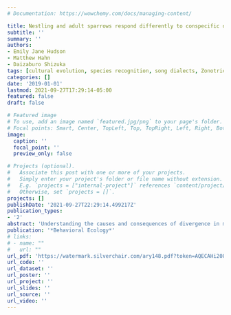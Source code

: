 ```yaml
---
# Documentation: https://wowchemy.com/docs/managing-content/

title: Nestling and adult sparrows respond differently to conspecific dialects
subtitle: ''
summary: ''
authors:
- Emily Jane Hudson
- Matthew Hahn
- Daizaburo Shizuka
tags: [cultural evolution, species recognition, song dialects, Zonotrichia]
categories: []
date: '2019-01-01'
lastmod: 2021-09-27T17:29:14-05:00
featured: false
draft: false

# Featured image
# To use, add an image named `featured.jpg/png` to your page's folder.
# Focal points: Smart, Center, TopLeft, Top, TopRight, Left, Right, BottomLeft, Bottom, BottomRight.
image:
  caption: ''
  focal_point: ''
  preview_only: false

# Projects (optional).
#   Associate this post with one or more of your projects.
#   Simply enter your project's folder or file name without extension.
#   E.g. `projects = ["internal-project"]` references `content/project/deep-learning/index.md`.
#   Otherwise, set `projects = []`.
projects: []
publishDate: '2021-09-27T22:29:14.499217Z'
publication_types:
- '2'
abstract: 'Understanding the causes and consequences of divergence in mate recognition traits has long been a fundamental question in evolutionary biology. In songbirds, songs are culturally transmitted, and cultural divergence can generate discrete geographic variation in song (i.e., dialects). Understanding how responses to within- versus across-species variation in songs changes across life stages may shed light on the functional significance of population divergence in learned traits. Here, we use a novel combination of song playbacks to adult and nestling golden-crowned sparrows to compare responses to local conspecific, foreign conspecific, and heterospecific songs prior to and after song learning. We found that nestlings respond equally little to both foreign conspecific and heterospecific songs. By contrast, the response of adult males to foreign conspecific songs was stronger than their response to heterospecific song, but weaker than their response to local conspecific song. Our study suggests that early local experience may interact with conspecific biases prior to song learning, in a way that has not been previously documented. Our results illustrate the importance of studying behavior at multiple life stages in order to better understand the effect of early experience on cultural and biological evolution.'
publication: '*Behavioral Ecology*'
# links:
# - name: ""
#   url: ""
url_pdf: 'https://watermark.silverchair.com/ary148.pdf?token=AQECAHi208BE49Ooan9kkhW_Ercy7Dm3ZL_9Cf3qfKAc485ysgAAAsgwggLEBgkqhkiG9w0BBwagggK1MIICsQIBADCCAqoGCSqGSIb3DQEHATAeBglghkgBZQMEAS4wEQQMxAB6u-YQJYq7zwwbAgEQgIICe9cV3RIvuCosSDPELPpqtir1zLsH0XmCirdRrOEbs6E19IDQLV2xOlt-ZpfVUNuHNokhEj-11C_VzqSmYhKGMgIEZ9mtsU4Bneg9adAlwXlFnL2QSOvR7jxR5MEIZ-bZl_Ae9SwD3pNFZMAqhotXZF_clSLCLvwWWWz4naKvuQS3kNkJhlnRBwFbmSd_pJlZDXHvyCwVKrfpMOTJwJz-okhCKT9lmvuc5AoRPgMVKXUHCzz3CfPrZj6wHPGVHRKx8yloK-7NbT2baq3PfGPHKMxck1G1eVhkdpnZodRU-qYII0TwkHpGobixOQLuzoPNL-YFBMPgrkbO4t7f1i-I01wQP6Ud1DIOi-Zk8XUaBHXHntb6psISdR7aLlpckVMET2cLA_q8NP3PM5ffW-sgbq61pY_3dk-Mk71ghhiaLpk3BJJl_bODFS7aUKoSSrwzu3nzgTBFb7_AMP1TaMJTpQwqUTOvGSWDFjESKWRWkgvJCGYm2O62jIJLFcRRbTXU9QY2nwNpxNCBFS1zNfnZUKjOlRz23MRhCB3DbteVM-aQRLzYPux-3u2hculVXgoBatACwYvwD7qxjc7i7g_kkFfHk8R4YJCDQ-yvcMuPocpTeAZI0U_4_VvWv7tv11bzKcl_VAvKYM_JBI29vro2NInyLOQA6EF_4vVCgPDc5YIAKB7qWHDxEY79hEnImUZmglj2bFTSO_03vjrVAuFIA1ZLKgE0j9uBZ51Lj2uZROQryBDrzPswPfSpU6TLbhbJibXp6536LOODEQZAAKM1PTfyCnfIsoMwP6eNzSFtFeX-iLbjAZvVUYeYf1uH8cKQmzK310bY_jxFhXHJ'
url_code: ''
url_dataset: ''
url_poster: ''
url_project: ''
url_slides: ''
url_source: ''
url_video: ''
---
```

